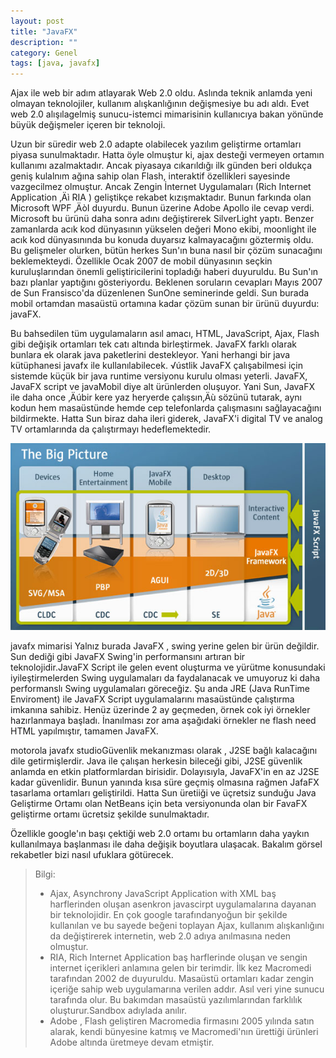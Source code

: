 ```yaml
---
layout: post
title: "JavaFX"
description: ""
category: Genel
tags: [java, javafx]
---
```



Ajax ile web bir adım atlayarak Web 2.0 oldu. Aslında teknik anlamda yeni olmayan teknolojiler, kullanım alışkanlığının değişmesiye bu adı aldı. Evet web 2.0 alışılagelmiş sunucu-istemci mimarisinin kullanıcıya bakan yönünde büyük değişmeler içeren bir teknoloji.

Uzun bir süredir web 2.0 adapte olabilecek yazılım geliştirme ortamları piyasa sunulmaktadır. Hatta öyle olmuştur ki, ajax desteği vermeyen ortamın kullanımı azalmaktadır. Ancak piyasaya cıkarıldığı ilk günden beri oldukça geniş kulalnım ağına sahip olan Flash, interaktif özellikleri sayesinde vazgecilmez olmuştur. Ancak Zengin İnternet Uygulamaları (Rich Internet Application ‚Äì RIA ) geliştikçe rekabet kızışmaktadır.
Bunun farkında olan Microsoft WPF ‚ÄòI duyurdu. Bunun üzerine Adobe Apollo ile cevap verdi. Microsoft bu ürünü daha sonra adını değiştirerek SilverLight yaptı. Benzer zamanlarda acık kod dünyasının yükselen değeri Mono ekibi, moonlight ile acık kod dünyasınında bu konuda duyarsız kalmayacağını göztermiş oldu. Bu gelişmeler olurken, bütün herkes Sun'ın buna nasıl bir çözüm sunacağını beklemekteydi. Özellikle Ocak 2007 de mobil dünyasının seçkin kuruluşlarından önemli geliştiricilerini topladığı haberi duyuruldu. Bu Sun'ın bazı planlar yaptığını gösteriyordu. Beklenen soruların cevapları Mayıs 2007 de Sun Fransisco'da düzenlenen SunOne seminerinde geldi. Sun burada mobil ortamdan masaüstü ortamına kadar çözüm sunan bir ürünü duyurdu: javaFX.

Bu bahsedilen tüm uygulamaların asıl amacı, HTML, JavaScript, Ajax, Flash gibi değişik ortamları tek catı altında birleştirmek. JavaFX farklı olarak bunlara ek olarak java paketlerini destekleyor. Yani herhangi bir java kütüphanesi javafx ile kullanılabilecek. √ústlik JavaFX çalışabilmesi için sistemde küçük bir java runtime versiyonu kurulu olması yeterli. JavaFX, JavaFX script ve javaMobil diye alt ürünlerden oluşuyor. Yani Sun, JavaFX ile daha once ‚Äúbir kere yaz heryerde çalışsın‚Äù sözünü tutarak, aynı kodun hem masaüstünde hemde cep telefonlarda çalışmasını sağlayacağını bildirmekte. Hatta Sun biraz daha ileri giderek, JavaFX'i digital TV ve analog TV ortamlarında da çalıştırmayı hedeflemektedir.

![javaFX mimarisi](/images/ig_javafx_architecture1.jpg)

javafx mimarisi Yalnız burada JavaFX , swing yerine gelen bir ürün değildir. Sun dediği gibi JavaFX Swing'in performansını artıran bir teknolojidir.JavaFX Script ile gelen event oluşturma ve yürütme konusundaki iyileştirmelerden Swing uygulamaları da faydalanacak ve umuyoruz ki daha performanslı Swing uygulamaları göreceğiz. Şu anda JRE (Java RunTime Enviroment) ile JavaFX Script uygulamalarını masaüstünde çalıştırma imkanına sahibiz.
Henüz üzerinde 2 ay geçmeden, örnek cok iyi örnekler hazırlanmaya başladı. İnanılması zor ama aşağıdaki örnekler ne flash need HTML yapılmıştır, tamamen JavaFX.

motorola javafx studioGüvenlik mekanızması olarak , J2SE bağlı kalacağını dile getirmişlerdir. Java ile çalışan herkesin bileceği gibi, J2SE güvenlik anlamda en etkin platformlardan birisidir. Dolayısıyla, JavaFX'in en az J2SE kadar güvenlidir.
Bunun yanında kısa süre geçmiş olmasına rağmen JafaFX tasarlama ortamları geliştirildi. Hatta Sun üretiiği ve üçretsiz sunduğu Java Geliştirme Ortamı olan NetBeans için beta versiyonunda olan bir FavaFX geliştirme ortamı ücretsiz şekilde sunulmaktadır.

Özellikle google'ın başı çektiği web 2.0 ortamı bu ortamların daha yaykın kullanılmaya başlanması ile daha değişik boyutlara ulaşacak. Bakalım görsel rekabetler bizi nasıl ufuklara götürecek.
>Bilgi:
> * Ajax, Asynchrony JavaScript Application with XML baş harflerinden oluşan asenkron javascirpt uygulamalarına dayanan bir teknolojidir. En çok google tarafındanyoğun bir şekilde kullanılan ve bu sayede beğeni toplayan Ajax, kullanım alışkanlığını da değiştirerek internetin, web 2.0 adıya anılmasına neden olmuştur.
> * RIA, Rich Internet Application baş harflerinde oluşan ve sengin internet içerikleri anlamına gelen bir terimdir. İlk kez Macromedi tarafından 2002 de duyuruldu. Masaüstü ortamları kadar zengin içeriğe sahip web uygulamarına verilen addır. Asıl veri yine sunucu tarafında olur. Bu bakımdan masaüstü yazılımlarından farklılık oluşturur.Sandbox adıylada anılır.
> * Adobe , Flash geliştiren Macromedia firmasını 2005 yılında satın alarak, kendi bünyesine katmış ve Macromedi'nın ürettiği ürünleri Adobe altında üretmeye devam etmiştir.
